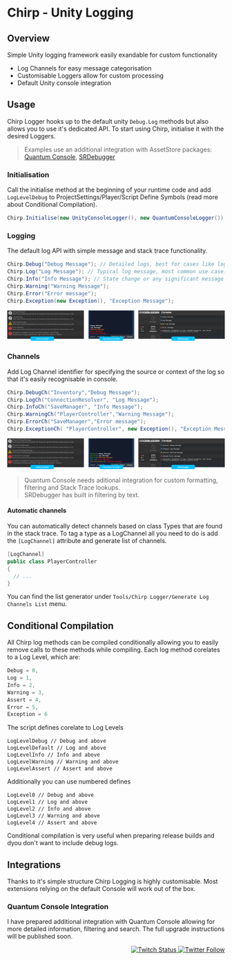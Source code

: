 # Chirp - Unity Logging


## Overview
Simple Unity logging framework easily exandable for custom functionality
- Log Channels for easy message categorisation
- Customisable Loggers allow for custom processing
- Default Unity console integration

## Usage
Chirp Logger hooks up to the default unity `Debug.Log` methods but also allows you to use it's dedicated API.
To start using Chirp, initialise it with the desired Loggers.

> Examples use an additional integration with AssetStore packages: [Quantum Console](https://assetstore.unity.com/packages/tools/utilities/quantum-console-128881), [SRDebugger](https://assetstore.unity.com/packages/tools/gui/srdebugger-console-tools-on-device-27688)

### Initialisation
Call the initialise method at the beginning of your runtime code and add `LogLevelDebug` to ProjectSettings/Player/Script Define Symbols (read more about Conditional Compilation).
```csharp
Chirp.Initialise(new UnityConsoleLogger(), new QuantumConsoleLogger());
```


### Logging
The default log API with simple message and stack trace functionality.
```csharp
Chirp.Debug("Debug Message"); // Detailed logs, best for cases like logging rpc responses or method outputs.
Chirp.Log("Log Message"); // Typical log message, most common use case.
Chirp.Info("Info Message"); // State change or any significant message that would have less detailed data.
Chirp.Warning("Warning Message");
Chirp.Error("Error message");
Chirp.Exception(new Exception(), "Exception Message");
```
![Log Example](Images/examples-default.png)

### Channels
Add Log Channel identifier for specifying the source or context of the log so that it's easily recognisable in console.
```csharp
Chirp.DebugCh("Inventory","Debug Message");
Chirp.LogCh("ConnectionResolver", "Log Message");
Chirp.InfoCh("SaveManager", "Info Message");
Chirp.WarningCh("PlayerController","Warning Message");
Chirp.ErrorCh("SaveManager","Error message");
Chirp.ExceptionCh( "PlayerController", new Exception(), "Exception Message");
```
![Log Example](Images/examples-channel.png)

> Quantum Console needs aditional integration for custom formatting, filtering and Stack Trace lookups.<br/>
> SRDebugger has built in filtering by text.

#### Automatic channels
You can automatically detect channels based on class Types that are found in the stack trace. To tag a type as a LogChannel all you need to do is add the `[LogChannel]` attribute and generate list of channels.
```csharp
[LogChannel]
public class PlayerController
{
  // ...
}
```
You can find the list generator under `Tools/Chirp Logger/Generate Log Channels List` menu.

## Conditional Compilation
All Chirp log methods can be compiled conditionally allowing you to easily remove calls to these methods while compiling.
Each log method corelates to a Log Level, which are:
```csharp
Debug = 0,
Log = 1,
Info = 2,
Warning = 3,
Assert = 4,
Error = 5,
Exception = 6
```
The script defines corelate to Log Levels
```
LogLevelDebug // Debug and above
LogLevelDefault // Log and above
LogLevelInfo // Info and above
LogLevelWarning // Warning and above
LogLevelAssert // Assert and above
```
Additionally you can use numbered defines
```
LogLevel0 // Debug and above
LogLevel1 // Log and above
LogLevel2 // Info and above
LogLevel3 // Warning and above
LogLevel4 // Assert and above
```
Conditional compilation is very useful when preparing release builds and dyou don't want to include debug logs.

## Integrations
Thanks to it's simple structure Chirp Logging is highly customisable. Most extensions relying on the default Console will work out of the box.

### Quantum Console Integration
I have prepared additional integration with Quantum Console allowing for more detailed information, filtering and search. The full upgrade instructions will be published soon.


<p align="right">
  <a href="https://www.twitch.tv/sparrowgamedev">
    <img alt="Twitch Status" src="https://img.shields.io/twitch/status/SparrowGameDev?style=social">
  </a>
  <a href="https://twitter.com/jakubslaby">
    <img alt="Twitter Follow" src="https://img.shields.io/twitter/follow/JakubSlaby?style=social">
  </a>
</p>
